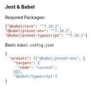 ### Jest & Babel
Required Packages:
```json
{"@babel/core": "^7.10.2",
"@babel/preset-env": "^7.10.2",
"@babel/preset-typescript": "^7.10.1"}
```
Basic `babel.config.json`
```json
{
  "presets": [["@babel/preset-env", {
    "targets": {
      "node": "current",
    }}],
    "@babel/typescript"]
}
```